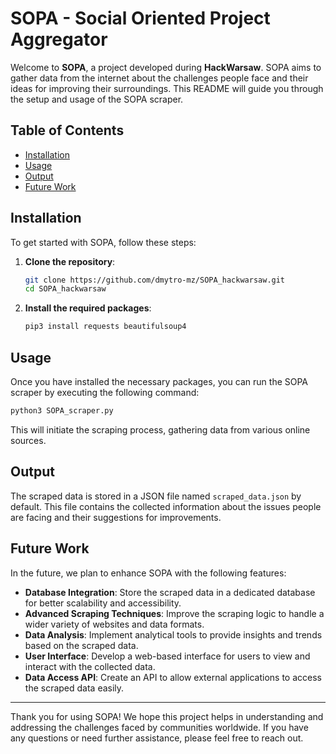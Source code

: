 # SOPA - Social Oriented Project Aggregator

Welcome to **SOPA**, a project developed during **HackWarsaw**. SOPA aims to gather data from the internet about the challenges people face and their ideas for improving their surroundings. This README will guide you through the setup and usage of the SOPA scraper.

## Table of Contents
- [Installation](#installation)
- [Usage](#usage)
- [Output](#output)
- [Future Work](#future-work)

## Installation

To get started with SOPA, follow these steps:

1. **Clone the repository**:
    ```sh
    git clone https://github.com/dmytro-mz/SOPA_hackwarsaw.git
    cd SOPA_hackwarsaw
    ```

2. **Install the required packages**:
    ```sh
    pip3 install requests beautifulsoup4
    ```

## Usage

Once you have installed the necessary packages, you can run the SOPA scraper by executing the following command:

```sh
python3 SOPA_scraper.py
```

This will initiate the scraping process, gathering data from various online sources.

## Output

The scraped data is stored in a JSON file named `scraped_data.json` by default. This file contains the collected information about the issues people are facing and their suggestions for improvements.

## Future Work

In the future, we plan to enhance SOPA with the following features:

- **Database Integration**: Store the scraped data in a dedicated database for better scalability and accessibility.
- **Advanced Scraping Techniques**: Improve the scraping logic to handle a wider variety of websites and data formats.
- **Data Analysis**: Implement analytical tools to provide insights and trends based on the scraped data.
- **User Interface**: Develop a web-based interface for users to view and interact with the collected data.
- **Data Access API**: Create an API to allow external applications to access the scraped data easily.

---

Thank you for using SOPA! We hope this project helps in understanding and addressing the challenges faced by communities worldwide. If you have any questions or need further assistance, please feel free to reach out.